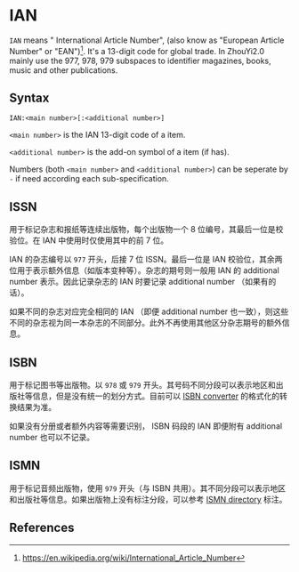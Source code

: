 # IAN

`IAN` means " International Article Number", (also know as "European Article Number" or "EAN")[^IAN]. It's a 13-digit code for global trade. In  ZhouYi2.0 mainly use the 977, 978, 979 subspaces to identifier magazines, books, music and other publications.

## Syntax

```
IAN:<main number>[:<additional number>]
```

`<main number>` is the IAN 13-digit code of a item.

`<additional number>` is the add-on symbol of a item (if has).

Numbers (both `<main number>` and `<additional number>`) can be seperate by `-` if need according each sub-specification.

## ISSN

用于标记杂志和报纸等连续出版物，每个出版物一个 8 位编号，其最后一位是校验位。在 IAN 中使用时仅使用其中的前 7 位。

IAN 的杂志编号以 `977` 开头，后接 7 位 ISSN。最后一位是 IAN 校验位，其余两位用于表示额外信息（如版本变种等）。杂志的期号则一般用 IAN 的 additional number 表示。因此记录杂志的 IAN 时要记录 additional number （如果有的话）。

如果不同的杂志对应完全相同的 IAN （即便 additional number 也一致），则这些不同的杂志视为同一本杂志的不同部分。此外不再使用其他区分杂志期号的额外信息。

## ISBN

用于标记图书等出版物。以 `978` 或 `979` 开头。其号码不同分段可以表示地区和出版社等信息，但是没有统一的划分方式。目前可以 [ISBN converter](https://www.isbn.org/ISBN_converter) 的格式化的转换结果为准。

如果没有分册或者额外内容等需要识别， ISBN 码段的 IAN 即便附有 additional number 也可以不记录。

## ISMN

用于标记音频出版物，使用 `979` 开头（与 ISBN 共用）。其不同分段可以表示地区和出版社等信息。如果出版物上没有标注分段，可以参考 [ISMN directory](https://www.ismn-international.org/directory) 标注。

## References

[^IAN]: https://en.wikipedia.org/wiki/International_Article_Number